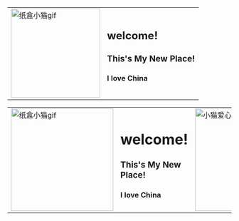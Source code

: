 <table>
<tr>
<td><img src="https://cdn.pixabay.com/animation/2025/06/02/00/11/00-11-22-330_256.gif" alt="纸盒小猫gif" width="200"></td>
<td>
  <h2> welcome!</h2>
      <h3>This's My New Place!</h3> 
      <h4>I love China</h4> 
</td>
</tr>
</table>

<table>
<tr>
 <td>
  <img src="https://cdn.pixabay.com/animation/2025/06/02/00/11/00-11-22-330_256.gif" alt="纸盒小猫gif" width="230">
 </td>
 <td>
  <h1> welcome!</h1>
      <h3>This's My New Place!</h3> 
      <h4>I love China</h4> 
 </td>
  <td>
  <img src="https://cdn.pixabay.com/animation/2024/01/19/00/53/00-53-56-818_512.gif" alt="小猫爱心gif" width="230">
 </td>
</tr>
</table>